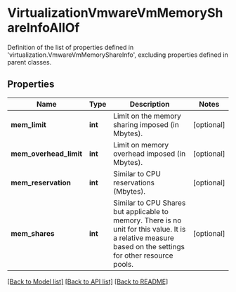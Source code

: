 # VirtualizationVmwareVmMemoryShareInfoAllOf

Definition of the list of properties defined in 'virtualization.VmwareVmMemoryShareInfo', excluding properties defined in parent classes.
## Properties
Name | Type | Description | Notes
------------ | ------------- | ------------- | -------------
**mem_limit** | **int** | Limit on the memory sharing imposed (in Mbytes). | [optional] 
**mem_overhead_limit** | **int** | Limit on memory overhead imposed (in Mbytes). | [optional] 
**mem_reservation** | **int** | Similar to CPU reservations (Mbytes). | [optional] 
**mem_shares** | **int** | Similar to CPU Shares but applicable to memory. There is no unit for this value. It is a relative measure based on the settings for other resource pools. | [optional] 

[[Back to Model list]](../README.md#documentation-for-models) [[Back to API list]](../README.md#documentation-for-api-endpoints) [[Back to README]](../README.md)


